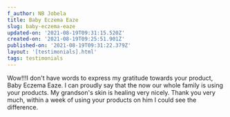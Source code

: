 ```yaml
---
f_author: NB Jobela
title: Baby Eczema Eaze
slug: baby-eczema-eaze
updated-on: '2021-08-19T09:31:15.520Z'
created-on: '2021-08-19T09:25:51.901Z'
published-on: '2021-08-19T09:31:22.379Z'
layout: '[testimonials].html'
tags: testimonials
---
```


Wow!!!I don't have words to express my gratitude towards your product, Baby Eczema Eaze. I can proudly say that the now our whole family is using your products. My grandson's skin is healing very nicely. Thank you very much, within a week of using your products on him I could see the difference.

‍
